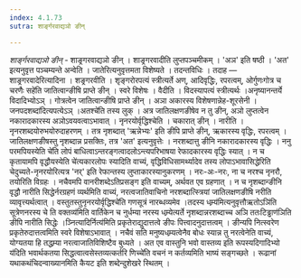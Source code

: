 ```yaml
---
index: 4.1.73
sutra: शार्ङ्गरवाद्यञो ङीन्

---
```

_शार्ङ्गरवाद्यञो ङीन्_ - शाङ्र्गरवाद्यञो ङीन् । शाङ्र्गरवादीति लुप्तपञ्चमीकम् । 'अञ' इति षष्ठी । 'अत' इत्यनुवृत्त पञ्चम्यन्ते अन्वेति । जातेरित्यनुवृत्तमता विशेष्यते । तदन्तविधिः । तदाह — शाङ्र्गरवादेरित्यादिना । शङ्र्गरवीति । शृङ्गरोरपत्यं स्त्रीत्यर्ते अण्, आदिवृद्धिः, रपरत्वम्, ओर्गुणःगोत्र च चरणैः सहे॑ति जातित्वान्ङीषि प्राप्ते ङीन् । स्वरे विशेषः । वैदीति । विदस्यापत्यं स्त्रीत्यर्थः ।अनृष्यानन्तर्ये विदादिभ्योऽञ् । गोत्रत्वेन जातित्वान्ङीषि प्राप्ते ङीन् । अञा अकारस्य विशेषणान्नेह-शूरसेनी ।जनपदशब्दा॑दित्यपत्येऽञ् ।अतश्चे॑ति तस्य लुक् । अत्र जातिलक्षणङीषेव न तु ङीन्, अञो लुप्तत्वेन नकारादकारस्य अञोऽवयवत्वाऽभावात् । नृनरयोर्वृद्धिश्चेति । चकारात् ङीन् । नारीति । नृनरशब्दयोरुभयोरुदाहरणम् । तत्र नृशब्दात् 'ऋन्नेभ्यः' इति ङीपि प्राप्ते ङीन्, ऋकारस्य वृद्धिः, रपरत्वम् । जातिलक्षणङीषस्तु नृशब्दान्न प्रसक्तिः, तत्र 'अत' इत्यनुवृत्तेः । नरशब्दात्तु ङीनि नकारादकारस्य वृद्धिः । ननु परमपियस्येति चे॑ति लोपं बाधित्वाऽन्तरङ्गत्वादलोऽन्त्यपरिभाषया रेफादकारस्य वृद्धिः स्यात् । न च कृतायामपि वृद्धौयस्येति चे॑त्यकारलोपः स्यादिति वाच्यं, वृद्धिविधिसामर्थ्यादेव तस्य लोपाऽभावासिद्धेरिति चेदुच्यते-नृनरयोरित्यत्र 'नर्' इति रेफान्तस्य लुप्ताकारस्यानुकरणम् । नरः-अः-नरः, ना च नरश्च नृनरौ, तयोरिति विग्रहः । नचैवमपि वानरीशब्देऽतिप्रसङ्ग इति वाच्यम्, अर्थवत एव ग्रहणात् । न च नृशब्दान्ङीनि वृद्धौ नारीति सिद्धेर्नरग्रहणं व्यर्थमिति वाच्यं, नरत्वजातिवाचिनो नरशब्दात्स्त्रियां जातिलक्षणङीषि नरीति व्यावृत्त्यर्थत्वात् । वस्तुतस्तुनृनरयोर्वृद्धिश्चे॑ति गणसूत्रं नारब्धव्यमेव ।तदस्य धम्र्य॑मित्यनुवृत्तौऋतोऽञि॑ति सूत्रेणनरस्य चे ति वक्तव्य॑मिति वार्तिकेन च नुर्धम्या नरस्य धम्र्येत्यर्ते नृशब्दान्नरशब्दाच्च अञि ततःटिड्ढाण॑ञिति ङीपि नारीति सिद्धेः ।ञ्नित्यादिर्नित्य॑मिति प्रकृतेराद्युदात्तत्वे ङीपः पित्त्वादनुदात्तत्वम् । ङीन्यपि नित्स्वरेण प्रकृतेरुदात्तत्वमिति स्वरे विशेषाऽभावात् । नचैवं सति मनुष्यधम्र्यत्वेनैव बोधः स्यान्न तु नरत्वेनेति वाच्यं, योग्यतया हि तद्धम्र्या नरत्वाजातिविशिष्टैव बुध्यते । अत एव वास्तुनि भवो वास्तव्य इति रूपस्यदिगादिभ्यो य॑दिति भवार्थकतया सिद्धत्वात्वसेस्तव्यत्कर्तरि णिच्चे॑ति वचनं न कर्तव्यमिति भाष्यं सङ्गच्छते । रूढानां यथाकथंचिदन्वाख्यानमिति कैयट इति शब्देन्दुशेखरे स्थितम् । 